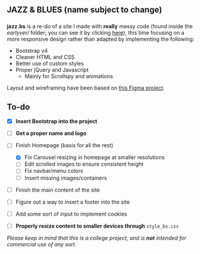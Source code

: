 ## JAZZ & BLUES (name subject to change)
###

**jazz.bs** is a re-do of a site I made with **really** messy code (found inside the *earlyver/* folder; you can see it by clicking [here](http://lkprod3.github.io/jazz.bs/earlyver/)), this time focusing on a more responsive design rather than adapted by implementing the following:
  * Bootstrap v4
  * Cleaner HTML and CSS
  * Better use of custom styles
  * Proper jQuery and Javascript
    * Mainly for Scrollspy and animations

Layout and wireframing have been based on [this Figma project](https://www.figma.com/file/gZxGM3MBrITtwrkJdxgysMhb/Wireframe?node-id=136%3A616).



## To-do
- [x] **Insert Bootstrap into the project**
- [ ] **Get a proper name and logo**
- [ ] Finish Homepage (basis for all the rest)
  - [x] Fix Carousel resizing in homepage at smaller resolutions
  - [ ] Edit scrolled images to ensure consistent height
  - [ ] Fix navbar/menu colors
  - [ ] Insert missing images/containers
- [ ] Finish the main content of the site
- [ ] Figure out a way to insert a footer into the site
- [ ] Add some sort of input to implement cookies
- [ ] **Properly resize content to smaller devices through** `style_bs.css`


*Please keep in mind that this is a college project, and is **not** intended for commercial use of any sort.*
